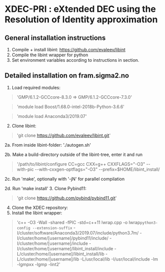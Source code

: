# XDEC-PRI : eXtended DEC using the Resolution of Identity approximation 
## General installation instructions
1. Compile + install libint: <a href="https://github.com/evaleev/libint">https://github.com/evaleev/libint</a>
2. Compile the libint wrapper for python
3. Set environment variables according to instructions in section.

## Detailed installation on fram.sigma2.no
1. Load required modules:
> 'GMP/6.1.2-GCCcore-8.3.0 => GMP/6.1.2-GCCcore-7.3.0'

> 'module load Boost/1.68.0-intel-2018b-Python-3.6.6'

> 'module load Anaconda3/2019.07'
2. Clone libint:
> 'git clone https://github.com/evaleev/libint.git'

2a. From inside libint-folder:
'./autogen.sh'

2b. Make a build-directory outside of the libint-tree, enter it and run
> '/path/to/libint/configure CC=gcc CXX=g++ CXXFLAGS="-O3" --with-pic --with-cxxgen-optflags="-O3" --prefix=$HOME/libint_install/

2c. Run 'make', optionally with '-jN' for parallel compilation

2d. Run 'make install' 
3. Clone Pybind11:
> 'git clone https://github.com/pybind/pybind11.git'
4. Clone the XDEC repository:
5. Install the libint wrapper:
> 'c++ -O3 -Wall -shared -fPIC -std=c++11 lwrap.cpp -o lwrap`python3-config --extension-suffix`  -I/cluster/software/Anaconda3/2019.07/include/python3.7m/ -I/cluster/home/[username]/pybind11/include/ -I/cluster/home/[username]/include -I/cluster/home/[username]/libint_install/include -L/cluster/home/[username]/libint_install/lib -L/cluster/home/[username]/lib -L/usr/local/lib -I/usr/local/include -lm -lgmpxx -lgmp -lint2'
